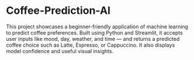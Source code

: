 # Coffee-Prediction-AI
This project showcases a beginner-friendly application of machine learning to predict coffee preferences. Built using Python and Streamlit, it accepts user inputs like mood, day, weather, and time — and returns a predicted coffee choice such as Latte, Espresso, or Cappuccino.  It also displays model confidence and useful visual insights.
